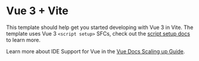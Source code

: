 # Vue 3 + Vite

This template should help get you started developing with Vue 3 in Vite. The template uses Vue 3 `<script setup>` SFCs, check out the [script setup docs](https://v3.vuejs.org/api/sfc-script-setup.html#sfc-script-setup) to learn more.

Learn more about IDE Support for Vue in the [Vue Docs Scaling up Guide](https://vuejs.org/guide/scaling-up/tooling.html#ide-support).

 <!-- 
    /src
        ├── /views / 主要
        │    ├── Home.vue             # Home 頁面
        │    ├── About.vue            # About 頁面
        │    ├── ProjectList.vue      # 專案列表頁
        │    ├── ProjectDetail.vue    # 專案詳細頁
        ├── /components / 元件
        │    ├── Project.vue          # 單一專案元件     
        ├── /layouts / 共用版型
        │    ├── Footer.vue
        │    ├── Header.vue
        ├── /router / 路由
        │    ├── index.js
        ├── /assets / 樣式圖片
        │    ├── styles/        
        │    │    ├── styles.sass    # sass   
        ├── /public / 不變的靜態資源 (不會被 Vite 打包)
        │    ├── /projects            # 各專案圖片
        │    │   │   ├── /project1
        │    │   │   │   ├── / pages
        │    │   │   │   │   ├── pages1.png
        │    │   │   │   │   ├── pages2.png
        │    │   │   │   │   ├── pages3.png
        │    │   │   ├── /project2
        │    │   │   │   ├── / pages
        │    │   │   │   │   ├── pages1.png
        │    │   │   │   │   ├── pages2.png
        │    │   │   │   │   ├── pages3.png
        │    ├── files/
        │    │    ├── resume.pdf
        │    ├── favicon.ico          # ico
        │    ├── main.png             # 大頭照
        │    ├── googleCertificate.png    # 履歷照
        ├── /data /
        │    ├── projects.js   #存放專案資訊
        ├── App.vue                  
        ├── index.html

  -->
